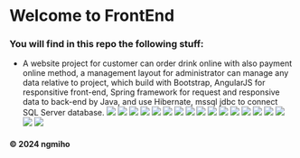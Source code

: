 # Welcome to FrontEnd
### You will find in this repo the following stuff:
* A website project for customer can order drink online with also payment online method, a management layout for administrator can manage any data relative to project, which build with Bootstrap, AngularJS for responsitive front-end, Spring framework for request and responsive data to back-end by Java, and use Hibernate, mssql jdbc to connect SQL Server database.
![](https://github.com/ngmiho/SOF3021_Assignment/blob/main/image/readme/layout01.png)
![](https://github.com/ngmiho/SOF3021_Assignment/blob/main/image/readme/layout02.png)
![](https://github.com/ngmiho/SOF3021_Assignment/blob/main/image/readme/layout03.png)
![](https://github.com/ngmiho/SOF3021_Assignment/blob/main/image/readme/layout04.png)
![](https://github.com/ngmiho/SOF3021_Assignment/blob/main/image/readme/layout05.png)
![](https://github.com/ngmiho/SOF3021_Assignment/blob/main/image/readme/layout06.png)
![](https://github.com/ngmiho/SOF3021_Assignment/blob/main/image/readme/layout07.png)
![](https://github.com/ngmiho/SOF3021_Assignment/blob/main/image/readme/layout08.png)
![](https://github.com/ngmiho/SOF3021_Assignment/blob/main/image/readme/layout09.png)
![](https://github.com/ngmiho/SOF3021_Assignment/blob/main/image/readme/layout10.png)
![](https://github.com/ngmiho/SOF3021_Assignment/blob/main/image/readme/layout11.png)
![](https://github.com/ngmiho/SOF3021_Assignment/blob/main/image/readme/layout12.png)
![](https://github.com/ngmiho/SOF3021_Assignment/blob/main/image/readme/layout13.png)
![](https://github.com/ngmiho/SOF3021_Assignment/blob/main/image/readme/layout14.png)
![](https://github.com/ngmiho/SOF3021_Assignment/blob/main/image/readme/layout15.png)
![](https://github.com/ngmiho/SOF3021_Assignment/blob/main/image/readme/layout16.png)
![](https://github.com/ngmiho/SOF3021_Assignment/blob/main/image/readme/layout17.png)
![](https://github.com/ngmiho/SOF3021_Assignment/blob/main/image/readme/layout18.png)
#### © 2024 ngmiho